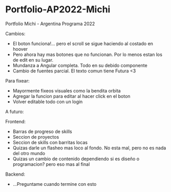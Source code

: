 # Portfolio-AP2022-Michi
 Portfolio Michi - Argentina Programa 2022
 
Cambios:
- El boton funciona!... pero el scroll se sigue haciendo al costado en hoover
- Pero ahora hay mas botones que no funcionan. Por lo menos estan los de edit en su lugar.
- Mundanza a Angular completa. Todo en su debido componente
- Cambio de fuentes parcial. El texto comun tiene Futura <3

Para fixear: 
- Mayormente fixeos visuales como la bendita orbita
- Agregar la funcion para editar al hacer click en el boton
- Volver editable todo con un login

A futuro:

Frontend:
- Barras de progreso de skills
- Seccion de proyectos
- Seccion de skills con barritas locas
- Quizas darle un flasheo mas loco al fondo. No esta mal, pero no es nada del otro mundo
- Quizas un cambio de contenido dependiendo si es diseño o programacion? pero eso mas al final

Backend:
- ...Preguntame cuando termine con esto
